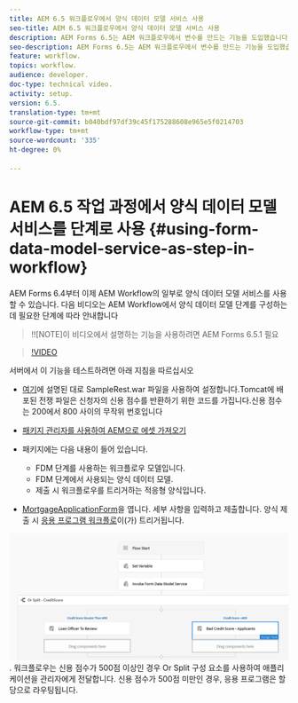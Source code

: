 ```yaml
---
title: AEM 6.5 워크플로우에서 양식 데이터 모델 서비스 사용
seo-title: AEM 6.5 워크플로우에서 양식 데이터 모델 서비스 사용
description: AEM Forms 6.5는 AEM 워크플로우에서 변수를 만드는 기능을 도입했습니다. AEM Workflow에서 "양식 데이터 모델 서비스 호출"을 사용하는 이 새로운 기능이 더욱 수월해졌습니다. 다음 비디오에서는 AEM Workflow에서 양식 데이터 모델 서비스 호출 사용과 관련된 단계를 안내합니다.
seo-description: AEM Forms 6.5는 AEM 워크플로우에서 변수를 만드는 기능을 도입했습니다. AEM Workflow에서 "양식 데이터 모델 서비스 호출"을 사용하는 이 새로운 기능이 더욱 수월해졌습니다. 다음 비디오에서는 AEM Workflow에서 양식 데이터 모델 서비스 호출 사용과 관련된 단계를 안내합니다.
feature: workflow.
topics: workflow.
audience: developer.
doc-type: technical video.
activity: setup.
version: 6.5.
translation-type: tm+mt
source-git-commit: b040bdf97df39c45f175288608e965e5f0214703
workflow-type: tm+mt
source-wordcount: '335'
ht-degree: 0%

---
```



# AEM 6.5 작업 과정에서 양식 데이터 모델 서비스를 단계로 사용 {#using-form-data-model-service-as-step-in-workflow}

AEM Forms 6.4부터 이제 AEM Workflow의 일부로 양식 데이터 모델 서비스를 사용할 수 있습니다. 다음 비디오는 AEM Workflow에서 양식 데이터 모델 단계를 구성하는 데 필요한 단계에 따라 안내합니다

>!![NOTE]이 비디오에서 설명하는 기능을 사용하려면 AEM Forms 6.5.1 필요


>[!VIDEO](https://video.tv.adobe.com/v/28145?quality=9&learn=on)

서버에서 이 기능을 테스트하려면 아래 지침을 따르십시오

* [여기](https://helpx.adobe.com/experience-manager/kt/forms/using/preparing-datasource-for-form-data-model-tutorial-use.html)에 설명된 대로 SampleRest.war 파일을 사용하여 설정합니다.Tomcat에 배포된 전쟁 파일은 신청자의 신용 점수를 반환하기 위한 코드를 가집니다.신용 점수는 200에서 800 사이의 무작위 번호입니다

* [ 패키지 관리자를 사용하여 AEM으로 에셋 가져오기](assets/aem65-loanapplication.zip)
* 패키지에는 다음 내용이 들어 있습니다.

   * FDM 단계를 사용하는 워크플로우 모델입니다.
   * FDM 단계에서 사용되는 양식 데이터 모델.
   * 제출 시 워크플로우를 트리거하는 적응형 양식입니다.
* [MortgageApplicationForm](http://localhost:4502/content/dam/formsanddocuments/loanapplication/jcr:content?wcmmode=disabled)을 엽니다. 세부 사항을 입력하고 제출합니다. 양식 제출 시 [응용 프로그램 워크플로](http://http://localhost:4502/editor.html/conf/global/settings/workflow/models/LoanApplication2.html)이(가) 트리거됩니다.

![ workflow ](assets/invokefdm651.PNG).
워크플로우는 신용 점수가 500점 이상인 경우 Or Split 구성 요소를 사용하여 애플리케이션을 관리자에게 전달합니다. 신용 점수가 500점 미만인 경우, 응용 프로그램은 할당으로 라우팅됩니다.
